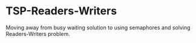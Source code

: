 # TSP-Readers-Writers
Moving away from busy waiting solution to using semaphores and solving Readers-Writers problem.
